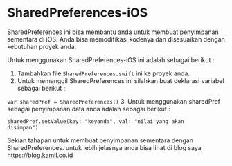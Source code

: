 # SharedPreferences-iOS
SharedPreferences ini bisa membantu anda untuk membuat penyimpanan sementara di iOS. Anda bisa memodifikasi kodenya dan disesuaikan dengan kebutuhan proyek anda. 

Untuk menggunakan SharedPreferences-iOS ini adalah sebagai berikut :
1. Tambahkan file <code>SharedPreferences.swift</code> ini ke proyek anda.
2. Untuk memanggil SharedPreferences ini silahkan buat deklarasi variabel sebagai berikut :

<code>var sharedPref = SharedPreferences()</code>
3. Untuk menggunakan sharedPref sebagai penyimpanan data anda adalah sebagai berikut :

<code>sharedPref.setValue(key: "keyanda", val: "nilai yang akan disimpan")</code>

Sekian tahapan untuk membuat penyimpanan sementara dengan SharedPreferences. 
untuk lebih jelasnya anda bisa lihat di blog saya https://blog.kamil.co.id

